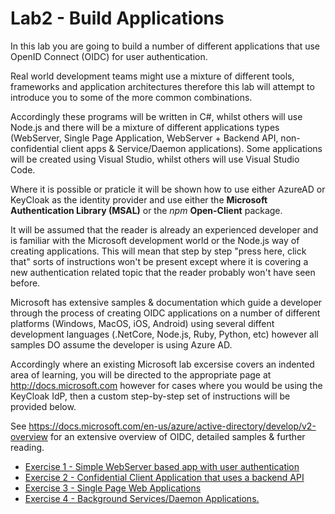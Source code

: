# Lab2 - Build Applications

In this lab you are going to build a number of different applications that use OpenID Connect (OIDC) for user authentication. 

Real world development teams might use a mixture of different tools, frameworks and application architectures therefore this lab will attempt to introduce you to some of the more common combinations. 

Accordingly these programs will be written in C#, whilst others will use Node.js and there will be a mixture of different applications types (WebServer, Single Page Application, WebServer + Backend API, non-confidential client apps & Service/Daemon applications). Some applications will be created using Visual Studio, whilst others will use Visual Studio Code.

Where it is possible or praticle it will be shown how to use either AzureAD or KeyCloak as the identity provider and use either the **Microsoft Authentication Library (MSAL)** or the *npm* **Open-Client** package.

It will be assumed that the reader is already an experienced developer and is familiar with the Microsoft development world or the Node.js way of creating applications. This will mean that step by step "press here, click that" sorts of instructions won't be present except where it is covering a new authentication related topic that the reader probably won't have seen before.

Microsoft has extensive samples & documentation which guide a developer through the process of creating OIDC applications on a number of different platforms (Windows, MacOS, iOS, Android) using several diffent development languages (.NetCore, Node.js, Ruby, Python, etc) however all samples DO assume the developer is using Azure AD. 

Accordingly where an existing Microsoft lab excersise covers an indented area of learning, you will be directed to the appropriate page at http://docs.microsoft.com however for cases where you would be using the KeyCloak IdP, then a custom step-by-step set of instructions will be provided below.

See https://docs.microsoft.com/en-us/azure/active-directory/develop/v2-overview for an extensive overview of OIDC, detailed samples & further reading.


* [Exercise 1 - Simple WebServer based app with user authentication](ex1.md)
* [Exercise 2 - Confidential Client Application that uses a backend API](ex2.md)
* [Exercise 3 - Single Page Web Applications ](ex3.md)
* [Exercise 4 - Background Services/Daemon Applications.](ex4.md)